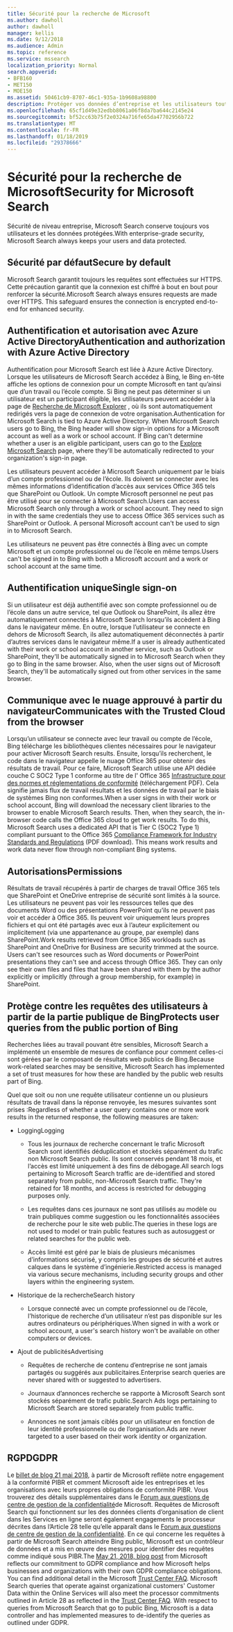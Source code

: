 ```yaml
---
title: Sécurité pour la recherche de Microsoft
ms.author: dawholl
author: dawholl
manager: kellis
ms.date: 9/12/2018
ms.audience: Admin
ms.topic: reference
ms.service: mssearch
localization_priority: Normal
search.appverid:
- BFB160
- MET150
- MOE150
ms.assetid: 50461cb9-8707-46c1-935a-1b9608a98800
description: Protéger vos données d’entreprise et les utilisateurs tout en fournissant des informations aux utilisateurs autorisés à Microsoft Search
ms.openlocfilehash: 65cf1d49e32edbb8061a06f8da7ba644c2145e24
ms.sourcegitcommit: bf52cc63b75f2e0324a716fe65da47702956b722
ms.translationtype: MT
ms.contentlocale: fr-FR
ms.lasthandoff: 01/18/2019
ms.locfileid: "29378666"
---
```

# <a name="security-for-microsoft-search"></a><span data-ttu-id="99786-103">Sécurité pour la recherche de Microsoft</span><span class="sxs-lookup"><span data-stu-id="99786-103">Security for Microsoft Search</span></span>

<span data-ttu-id="99786-104">Sécurité de niveau entreprise, Microsoft Search conserve toujours vos utilisateurs et les données protégées.</span><span class="sxs-lookup"><span data-stu-id="99786-104">With enterprise-grade security, Microsoft Search always keeps your users and data protected.</span></span>
  
## <a name="secure-by-default"></a><span data-ttu-id="99786-105">Sécurité par défaut</span><span class="sxs-lookup"><span data-stu-id="99786-105">Secure by default</span></span>

<span data-ttu-id="99786-p101">Microsoft Search garantit toujours les requêtes sont effectuées sur HTTPS. Cette précaution garantit que la connexion est chiffré à bout en bout pour renforcer la sécurité.</span><span class="sxs-lookup"><span data-stu-id="99786-p101">Microsoft Search always ensures requests are made over HTTPS. This safeguard ensures the connection is encrypted end-to-end for enhanced security.</span></span>
  
## <a name="authentication-and-authorization-with-azure-active-directory"></a><span data-ttu-id="99786-108">Authentification et autorisation avec Azure Active Directory</span><span class="sxs-lookup"><span data-stu-id="99786-108">Authentication and authorization with Azure Active Directory</span></span>

<span data-ttu-id="99786-p102">Authentification pour Microsoft Search est liée à Azure Active Directory. Lorsque les utilisateurs de Microsoft Search accédez à Bing, le Bing en-tête affiche les options de connexion pour un compte Microsoft en tant qu’ainsi que d’un travail ou l’école compte. Si Bing ne peut pas déterminer si un utilisateur est un participant éligible, les utilisateurs peuvent accéder à la page de [Recherche de Microsoft Explorer](https://www.bing.com/business/explore) , où ils sont automatiquement redirigés vers la page de connexion de votre organisation.</span><span class="sxs-lookup"><span data-stu-id="99786-p102">Authentication for Microsoft Search is tied to Azure Active Directory. When Microsoft Search users go to Bing, the Bing header will show sign-in options for a Microsoft account as well as a work or school account. If Bing can't determine whether a user is an eligible participant, users can go to the [Explore Microsoft Search](https://www.bing.com/business/explore) page, where they'll be automatically redirected to your organization's sign-in page.</span></span> 
  
<span data-ttu-id="99786-p103">Les utilisateurs peuvent accéder à Microsoft Search uniquement par le biais d’un compte professionnel ou de l’école. Ils doivent se connecter avec les mêmes informations d’identification d’accès aux services Office 365 tels que SharePoint ou Outlook. Un compte Microsoft personnel ne peut pas être utilisé pour se connecter à Microsoft Search.</span><span class="sxs-lookup"><span data-stu-id="99786-p103">Users can access Microsoft Search only through a work or school account. They need to sign in with the same credentials they use to access Office 365 services such as SharePoint or Outlook. A personal Microsoft account can't be used to sign in to Microsoft Search.</span></span>
  
<span data-ttu-id="99786-115">Les utilisateurs ne peuvent pas être connectés à Bing avec un compte Microsoft et un compte professionnel ou de l’école en même temps.</span><span class="sxs-lookup"><span data-stu-id="99786-115">Users can't be signed in to Bing with both a Microsoft account and a work or school account at the same time.</span></span>
  
## <a name="single-sign-on"></a><span data-ttu-id="99786-116">Authentification unique</span><span class="sxs-lookup"><span data-stu-id="99786-116">Single sign-on</span></span>

<span data-ttu-id="99786-p104">Si un utilisateur est déjà authentifié avec son compte professionnel ou de l’école dans un autre service, tel que Outlook ou SharePoint, ils allez être automatiquement connectés à Microsoft Search lorsqu’ils accèdent à Bing dans le navigateur même. En outre, lorsque l’utilisateur se connecte en dehors de Microsoft Search, ils allez automatiquement déconnectés à partir d’autres services dans le navigateur même.</span><span class="sxs-lookup"><span data-stu-id="99786-p104">If a user is already authenticated with their work or school account in another service, such as Outlook or SharePoint, they'll be automatically signed in to Microsoft Search when they go to Bing in the same browser. Also, when the user signs out of Microsoft Search, they'll be automatically signed out from other services in the same browser.</span></span>
  
## <a name="communicates-with-the-trusted-cloud-from-the-browser"></a><span data-ttu-id="99786-119">Communique avec le nuage approuvé à partir du navigateur</span><span class="sxs-lookup"><span data-stu-id="99786-119">Communicates with the Trusted Cloud from the browser</span></span>

<span data-ttu-id="99786-p105">Lorsqu’un utilisateur se connecte avec leur travail ou compte de l’école, Bing télécharge les bibliothèques clientes nécessaires pour le navigateur pour activer Microsoft Search results. Ensuite, lorsqu’ils recherchent, le code dans le navigateur appelle le nuage Office 365 pour obtenir des résultats de travail. Pour ce faire, Microsoft Search utilise une API dédiée couche C SOC2 Type 1 conforme au titre de l' Office 365 [Infrastructure pour des normes et réglementations de conformité](https://download.microsoft.com/download/B/2/7/B27B3EF3-8849-4C18-8BA4-5AD755728620/Compliance%20Framework_customer%20guidance.pdf) (téléchargement PDF). Cela signifie jamais flux de travail résultats et les données de travail par le biais de systèmes Bing non conformes.</span><span class="sxs-lookup"><span data-stu-id="99786-p105">When a user signs in with their work or school account, Bing will download the necessary client libraries to the browser to enable Microsoft Search results. Then, when they search, the in-browser code calls the Office 365 cloud to get work results. To do this, Microsoft Search uses a dedicated API that is Tier C (SOC2 Type 1) compliant pursuant to the Office 365 [Compliance Framework for Industry Standards and Regulations](https://download.microsoft.com/download/B/2/7/B27B3EF3-8849-4C18-8BA4-5AD755728620/Compliance%20Framework_customer%20guidance.pdf) (PDF download). This means work results and work data never flow through non-compliant Bing systems.</span></span> 
  
## <a name="permissions"></a><span data-ttu-id="99786-124">Autorisations</span><span class="sxs-lookup"><span data-stu-id="99786-124">Permissions</span></span>

<span data-ttu-id="99786-p106">Résultats de travail récupérés à partir de charges de travail Office 365 tels que SharePoint et OneDrive entreprise de sécurité sont limités à la source. Les utilisateurs ne peuvent pas voir les ressources telles que des documents Word ou des présentations PowerPoint qu’ils ne peuvent pas voir et accéder à Office 365. Ils peuvent voir uniquement leurs propres fichiers et qui ont été partagés avec eux à l’auteur explicitement ou implicitement (via une appartenance au groupe, par exemple) dans SharePoint.</span><span class="sxs-lookup"><span data-stu-id="99786-p106">Work results retrieved from Office 365 workloads such as SharePoint and OneDrive for Business are security trimmed at the source. Users can't see resources such as Word documents or PowerPoint presentations they can't see and access through Office 365. They can only see their own files and files that have been shared with them by the author explicitly or implicitly (through a group membership, for example) in SharePoint.</span></span>
  
## <a name="protects-user-queries-from-the-public-portion-of-bing"></a><span data-ttu-id="99786-128">Protège contre les requêtes des utilisateurs à partir de la partie publique de Bing</span><span class="sxs-lookup"><span data-stu-id="99786-128">Protects user queries from the public portion of Bing</span></span>

<span data-ttu-id="99786-129">Recherches liées au travail pouvant être sensibles, Microsoft Search a implémenté un ensemble de mesures de confiance pour comment celles-ci sont gérées par le composant de résultats web publics de Bing.</span><span class="sxs-lookup"><span data-stu-id="99786-129">Because work-related searches may be sensitive, Microsoft Search has implemented a set of trust measures for how these are handled by the public web results part of Bing.</span></span>
  
<span data-ttu-id="99786-130">Quel que soit ou non une requête utilisateur contienne un ou plusieurs résultats de travail dans la réponse renvoyée, les mesures suivantes sont prises :</span><span class="sxs-lookup"><span data-stu-id="99786-130">Regardless of whether a user query contains one or more work results in the returned response, the following measures are taken:</span></span>
  
- <span data-ttu-id="99786-131">Logging</span><span class="sxs-lookup"><span data-stu-id="99786-131">Logging</span></span>
    
  - <span data-ttu-id="99786-p107">Tous les journaux de recherche concernant le trafic Microsoft Search sont identifiés déduplication et stockés séparément du trafic non Microsoft Search public. Ils sont conservés pendant 18 mois, et l’accès est limité uniquement à des fins de débogage.</span><span class="sxs-lookup"><span data-stu-id="99786-p107">All search logs pertaining to Microsoft Search traffic are de-identified and stored separately from public, non-Microsoft Search traffic. They're retained for 18 months, and access is restricted for debugging purposes only.</span></span>
    
  - <span data-ttu-id="99786-134">Les requêtes dans ces journaux ne sont pas utilisés au modèle ou train publiques comme suggestion ou les fonctionnalités associées de recherche pour le site web public.</span><span class="sxs-lookup"><span data-stu-id="99786-134">The queries in these logs are not used to model or train public features such as autosuggest or related searches for the public web.</span></span>
    
  - <span data-ttu-id="99786-135">Accès limité est géré par le biais de plusieurs mécanismes d’informations sécurisé, y compris les groupes de sécurité et autres calques dans le système d’ingénierie.</span><span class="sxs-lookup"><span data-stu-id="99786-135">Restricted access is managed via various secure mechanisms, including security groups and other layers within the engineering system.</span></span>
    
- <span data-ttu-id="99786-136">Historique de la recherche</span><span class="sxs-lookup"><span data-stu-id="99786-136">Search history</span></span>
    
  - <span data-ttu-id="99786-137">Lorsque connecté avec un compte professionnel ou de l’école, l’historique de recherche d’un utilisateur n’est pas disponible sur les autres ordinateurs ou périphériques.</span><span class="sxs-lookup"><span data-stu-id="99786-137">When signed in with a work or school account, a user's search history won't be available on other computers or devices.</span></span>
    
- <span data-ttu-id="99786-138">Ajout de publicités</span><span class="sxs-lookup"><span data-stu-id="99786-138">Advertising</span></span>
    
  - <span data-ttu-id="99786-139">Requêtes de recherche de contenu d’entreprise ne sont jamais partagés ou suggérés aux publicitaires.</span><span class="sxs-lookup"><span data-stu-id="99786-139">Enterprise search queries are never shared with or suggested to advertisers.</span></span>
    
  - <span data-ttu-id="99786-140">Journaux d’annonces recherche se rapporte à Microsoft Search sont stockés séparément de trafic public.</span><span class="sxs-lookup"><span data-stu-id="99786-140">Search Ads logs pertaining to Microsoft Search are stored separately from public traffic.</span></span>
    
  - <span data-ttu-id="99786-141">Annonces ne sont jamais ciblés pour un utilisateur en fonction de leur identité professionnelle ou de l’organisation.</span><span class="sxs-lookup"><span data-stu-id="99786-141">Ads are never targeted to a user based on their work identity or organization.</span></span>
    
## <a name="gdpr"></a><span data-ttu-id="99786-142">RGPD</span><span class="sxs-lookup"><span data-stu-id="99786-142">GDPR</span></span>

<span data-ttu-id="99786-p108">Le [billet de blog 21 mai 2018,](https://blogs.microsoft.com/on-the-issues/2018/05/21/microsofts-commitment-to-gdpr-privacy-and-putting-customers-in-control-of-their-own-data/) à partir de Microsoft reflète notre engagement à la conformité PIBR et comment Microsoft aide les entreprises et les organisations avec leurs propres obligations de conformité PIBR. Vous trouverez des détails supplémentaires dans le [Forum aux questions de centre de gestion de la confidentialité](https://www.microsoft.com/en-us/trustcenter/privacy/gdpr/gdpr-faqs)de Microsoft. Requêtes de Microsoft Search qui fonctionnent sur les des données clients d’organisation de client dans les Services en ligne seront également engagements le processeur décrites dans l’Article 28 telle qu’elle apparaît dans le [Forum aux questions de centre de gestion de la confidentialité](https://www.microsoft.com/en-us/trustcenter/privacy/gdpr/gdpr-faqs). En ce qui concerne les requêtes à partir de Microsoft Search atteindre Bing public, Microsoft est un contrôleur de données et a mis en œuvre des mesures pour identifier des requêtes comme indiqué sous PIBR.</span><span class="sxs-lookup"><span data-stu-id="99786-p108">The [May 21, 2018, blog post](https://blogs.microsoft.com/on-the-issues/2018/05/21/microsofts-commitment-to-gdpr-privacy-and-putting-customers-in-control-of-their-own-data/) from Microsoft reflects our commitment to GDPR compliance and how Microsoft helps businesses and organizations with their own GDPR compliance obligations. You can find additional detail in the Microsoft [Trust Center FAQ](https://www.microsoft.com/en-us/trustcenter/privacy/gdpr/gdpr-faqs). Microsoft Search queries that operate against organizational customers' Customer Data within the Online Services will also meet the processor commitments outlined in Article 28 as reflected in the [Trust Center FAQ](https://www.microsoft.com/en-us/trustcenter/privacy/gdpr/gdpr-faqs). With respect to queries from Microsoft Search that go to public Bing, Microsoft is a data controller and has implemented measures to de-identify the queries as outlined under GDPR.</span></span>


